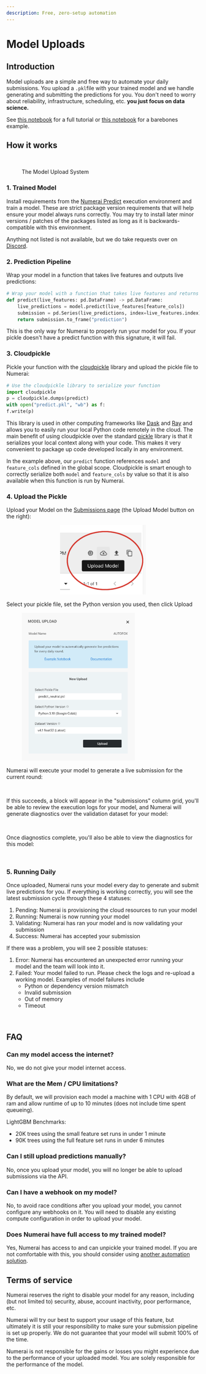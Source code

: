 ```yaml
---
description: Free, zero-setup automation
---
```


# Model Uploads

## Introduction

Model uploads are a simple and free way to automate your daily submissions. You upload a `.pkl`file with your trained model and we handle generating and submitting the predictions for you. You don't need to worry about reliability, infrastructure, scheduling, etc. **you just focus on data science.**

See [this notebook](https://colab.research.google.com/github/numerai/example-scripts/blob/master/hello\_numerai.ipynb) for a full tutorial or [this notebook](https://colab.research.google.com/github/numerai/example-scripts/blob/master/example\_model.ipynb) for a barebones example.&#x20;

## How it works

<figure><img src="https://lh3.googleusercontent.com/XthD6GjwyuPt036TdPBVnj1yxUPGs5bmV5nv1AXSo-QhJnIwkKauoFwvvqKrWOTJ-JgN8zktL0tz3ctpzyuEnTBg3TdbnH3R6k478X4jq5bgoIz4zJwgrTJHcIk8eSDw4Dp7AfWQkN3rDUo_MONKo8E" alt=""><figcaption><p>The Model Upload System</p></figcaption></figure>

### 1. Trained Model

Install requirements from the [Numerai Predict](https://github.com/numerai/numerai-predict/blob/master/requirements.txt) execution environment and train a model. These are strict package version requirements that will help ensure your model always runs correctly. You may try to install later minor versions / patches of the packages listed as long as it is backwards-compatible with this environment.&#x20;

Anything not listed is not available, but we do take requests over on [Discord](https://discord.gg/numerai).

### 2. Prediction Pipeline

Wrap your model in a function that takes live features and outputs live predictions:

```python
# Wrap your model with a function that takes live features and returns live predictions
def predict(live_features: pd.DataFrame) -> pd.DataFrame:
    live_predictions = model.predict(live_features[feature_cols])
    submission = pd.Series(live_predictions, index=live_features.index)
    return submission.to_frame("prediction")
```

This is the only way for Numerai to properly run your model for you. If your pickle doesn't have a predict function with this signature, it will fail.

### 3. Cloudpickle

Pickle your function with the [cloudpickle](https://github.com/cloudpipe/cloudpickle) library and upload the pickle file to Numerai:

```python
# Use the cloudpickle library to serialize your function
import cloudpickle
p = cloudpickle.dumps(predict)
with open("predict.pkl", "wb") as f:
f.write(p)
```

This library  is used in other computing frameworks like [Dask](https://www.dask.org/) and [Ray](https://www.anyscale.com/ray-open-source) and allows you to easily run your local Python code remotely in the cloud. The main benefit of using cloudpickle over the standard [pickle](https://docs.python.org/3/library/pickle.html) library is that it serializes your local context along with your code. This makes it very convenient to package up code developed locally in any environment.

In the example above, our `predict` function references `model` and `feature_cols`  defined in the global scope. Cloudpickle is smart enough to correctly serialize both  `model` and `feature_cols` by value so that it is also available when this function is run by Numerai.

### 4. Upload the Pickle

Upload your Model on the [Submissions page](http://numer.ai/submissions) (the Upload Model button on the right):

<div align="center">

<figure><img src="../../.gitbook/assets/image (106).png" alt="" width="224"><figcaption></figcaption></figure>

</div>

Select your pickle file, set the Python version you used, then click Upload

<figure><img src="../../.gitbook/assets/image (123).png" alt="" width="295"><figcaption></figcaption></figure>

Numerai will execute your model to generate a live submission for the current round:

<figure><img src="../../.gitbook/assets/Screenshot 2024-03-18 at 3.29.52 PM.png" alt=""><figcaption></figcaption></figure>

If this succeeds, a block will appear in the "submissions" column grid, you'll be able to review the execution logs for your model, and Numerai will generate diagnostics over the validation dataset for your model:

<figure><img src="../../.gitbook/assets/Screenshot 2024-03-18 at 3.13.58 PM (1).png" alt=""><figcaption></figcaption></figure>

Once diagnostics complete, you'll also be able to view the diagnostics for this model:

<figure><img src="../../.gitbook/assets/Screenshot 2024-03-18 at 3.13.43 PM.png" alt=""><figcaption></figcaption></figure>

### 5. Running Daily

Once uploaded, Numerai runs your model every day to generate and submit live predictions for you. If everything is working correctly, you will see the latest submission cycle through these 4 statuses:

1. Pending: Numerai is provisioning the cloud resources to run your model
2. Running: Numerai is now running your model&#x20;
3. Validating: Numerai has ran your model and is now validating your submission
4. Success: Numerai has accepted your submission

If there was a problem, you will see 2 possible statuses:

1. Error: Numerai has encountered an unexpected error running your model and the team will look into it.
2. Failed: Your model failed to run. Please check the logs and re-upload a working model. Examples of model failures include
   * Python or dependency version mismatch
   * Invalid submission&#x20;
   * Out of memory
   * Timeout&#x20;

<figure><img src="https://lh5.googleusercontent.com/LgpMWSaDZ8W4M_pCIBX1qtDLWCZTfZiRklRs2HGN8K-_yJE3E40q9A_JvOZB8KbLWIn87DBIB2G8FV4rGGOCzWmfkvtRtjQVRTKS79i1kHfkjiWcq5zf8dBIW8t3fWypMVpJn4XIIfNVwSIOK0lzgqY" alt=""><figcaption></figcaption></figure>

## FAQ

### Can my model access the internet?

No, we do not give your model internet access.

### What are the Mem / CPU limitations?

By default, we will provision each model a machine with 1 CPU with 4GB of ram and allow runtime of up to 10 minutes (does not include time spent queueing).&#x20;

LightGBM Benchmarks:

* 20K trees using the small feature set runs in under 1 minute&#x20;
* 90K trees using the full feature set runs in under 6 minutes&#x20;

### Can I still upload predictions manually?

No, once you upload your model, you will no longer be able to upload submissions via the API.

### Can I have a webhook on my model?

No, to avoid race conditions after you upload your model, you cannot configure any webhooks on it.  You will need to disable any existing compute configuration in order to upload your model.&#x20;

### Does Numerai have full access to my trained model?

Yes, Numerai has access to and can unpickle your trained model.  If you are not comfortable with this, you should consider using [another automation solution](https://docs.numer.ai/numerai-tournament/submissions#automation).

## Terms of service

Numerai reserves the right to disable your model for any reason, including (but not limited to) security, abuse, account inactivity, poor performance, etc.

Numerai will try our best to support your usage of this feature, but ultimately it is still your responsibility to make sure your submission pipeline is set up properly. We do not guarantee that your model will submit 100% of the time.

Numerai is not responsible for the gains or losses you might experience due to the performance of your uploaded model. You are solely responsible for the performance of the model.
